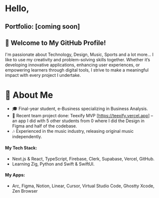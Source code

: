 # Hello,
## Portfolio: [coming soon]

## 🌟 Welcome to My GitHub Profile!
I'm passionate about Technology, Design, Music, Sports and a lot more...
I like to use my creativity and problem-solving skills together. Whether it’s developing innovative applications, enhancing user experiences, or empowering learners through digital tools, I strive to make a meaningful impact with every project I undertake.

# 💼 About Me
- 🎓 Final-year student, e-Business specializing in Business Analysis.
- 🚀 Recent team project done: Teexify MVP [https://teexify.vercel.app] – an app I did with 5 other students from 0 where I did the Design in Figma and half of the codebase.
- 🎶 Experienced in the music industry, releasing original music independently.
#### My Tech Stack:
- Next.js & React, TypeScript, Firebase, Clerk, Supabase, Vercel, GitHub.
- Learning Zig, Python and Swift & SwiftUI.
#### My Apps:
- Arc, Figma, Notion, Linear, Cursor, Virtual Studio Code, Ghostty Xcode, Zen Browser
